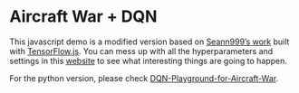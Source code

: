 # Aircraft War + DQN

This javascript demo is a modified version based on [Seann999’s work](https://github.com/seann999/dodge_tfjs) built with [TensorFlow.js](https://js.tensorflow.org/). You can mess up with all the hyperparameters and settings in this [website](https://maggie-29.github.io/dqnbagel/) to see what interesting things are going to happen.

For the python version, please check [DQN-Playground-for-Aircraft-War](https://github.com/Maggie-29/DQN-Playground-for-Aircraft-War).
